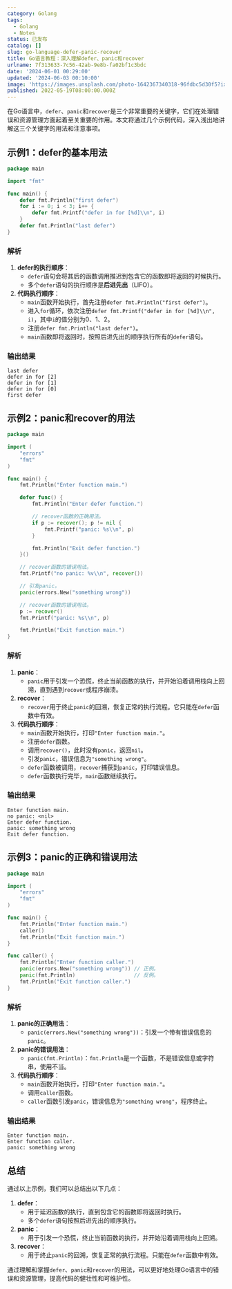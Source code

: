 ```yaml
---
category: Golang
tags:
  - Golang
  - Notes
status: 已发布
catalog: []
slug: go-language-defer-panic-recover
title: Go语言教程：深入理解defer、panic和recover
urlname: 7f313633-7c56-42ab-9e8b-fa02bf1c3bdc
date: '2024-06-01 00:29:00'
updated: '2024-06-03 00:10:00'
image: 'https://images.unsplash.com/photo-1642367340318-96fdbc5d30f5?ixlib=rb-4.0.3&q=85&fm=jpg&crop=entropy&cs=srgb'
published: 2022-05-19T08:00:00.000Z
---
```


在Go语言中，`defer`、`panic`和`recover`是三个非常重要的关键字，它们在处理错误和资源管理方面起着至关重要的作用。本文将通过几个示例代码，深入浅出地讲解这三个关键字的用法和注意事项。


## 示例1：defer的基本用法


```go
package main

import "fmt"

func main() {
	defer fmt.Println("first defer")
	for i := 0; i < 3; i++ {
		defer fmt.Printf("defer in for [%d]\\n", i)
	}
	defer fmt.Println("last defer")
}

```


### 解析

1. **defer的执行顺序**：
	- `defer`语句会将其后的函数调用推迟到包含它的函数即将返回的时候执行。
	- 多个`defer`语句的执行顺序是**后进先出**（LIFO）。
2. **代码执行顺序**：
	- `main`函数开始执行，首先注册`defer fmt.Println("first defer")`。
	- 进入`for`循环，依次注册`defer fmt.Printf("defer in for [%d]\\n", i)`，其中`i`的值分别为0、1、2。
	- 注册`defer fmt.Println("last defer")`。
	- `main`函数即将返回时，按照后进先出的顺序执行所有的`defer`语句。

### 输出结果


```text
last defer
defer in for [2]
defer in for [1]
defer in for [0]
first defer

```


## 示例2：panic和recover的用法


```go
package main

import (
	"errors"
	"fmt"
)

func main() {
	fmt.Println("Enter function main.")

	defer func() {
		fmt.Println("Enter defer function.")

		// recover函数的正确用法。
		if p := recover(); p != nil {
			fmt.Printf("panic: %s\\n", p)
		}

		fmt.Println("Exit defer function.")
	}()

	// recover函数的错误用法。
	fmt.Printf("no panic: %v\\n", recover())

	// 引发panic。
	panic(errors.New("something wrong"))

	// recover函数的错误用法。
	p := recover()
	fmt.Printf("panic: %s\\n", p)

	fmt.Println("Exit function main.")
}

```


### 解析

1. **panic**：
	- `panic`用于引发一个恐慌，终止当前函数的执行，并开始沿着调用栈向上回溯，直到遇到`recover`或程序崩溃。
2. **recover**：
	- `recover`用于终止`panic`的回溯，恢复正常的执行流程。它只能在`defer`函数中有效。
3. **代码执行顺序**：
	- `main`函数开始执行，打印`"Enter function main."`。
	- 注册`defer`函数。
	- 调用`recover()`，此时没有`panic`，返回`nil`。
	- 引发`panic`，错误信息为`"something wrong"`。
	- `defer`函数被调用，`recover`捕获到`panic`，打印错误信息。
	- `defer`函数执行完毕，`main`函数继续执行。

### 输出结果


```text
Enter function main.
no panic: <nil>
Enter defer function.
panic: something wrong
Exit defer function.

```


## 示例3：panic的正确和错误用法


```go
package main

import (
	"errors"
	"fmt"
)

func main() {
	fmt.Println("Enter function main.")
	caller()
	fmt.Println("Exit function main.")
}

func caller() {
	fmt.Println("Enter function caller.")
	panic(errors.New("something wrong")) // 正例。
	panic(fmt.Println)                   // 反例。
	fmt.Println("Exit function caller.")
}

```


### 解析

1. **panic的正确用法**：
	- `panic(errors.New("something wrong"))`：引发一个带有错误信息的`panic`。
2. **panic的错误用法**：
	- `panic(fmt.Println)`：`fmt.Println`是一个函数，不是错误信息或字符串，使用不当。
3. **代码执行顺序**：
	- `main`函数开始执行，打印`"Enter function main."`。
	- 调用`caller`函数。
	- `caller`函数引发`panic`，错误信息为`"something wrong"`，程序终止。

### 输出结果


```text
Enter function main.
Enter function caller.
panic: something wrong

```


## 总结


通过以上示例，我们可以总结出以下几点：

1. **defer**：
	- 用于延迟函数的执行，直到包含它的函数即将返回时执行。
	- 多个`defer`语句按照后进先出的顺序执行。
2. **panic**：
	- 用于引发一个恐慌，终止当前函数的执行，并开始沿着调用栈向上回溯。
3. **recover**：
	- 用于终止`panic`的回溯，恢复正常的执行流程。只能在`defer`函数中有效。

通过理解和掌握`defer`、`panic`和`recover`的用法，可以更好地处理Go语言中的错误和资源管理，提高代码的健壮性和可维护性。

